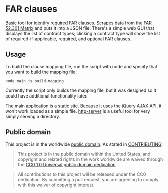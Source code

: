 # FAR clauses

Basic tool for identify required FAR clauses.  Scrapes data from the [FAR
52.301 Matrix](https://www.acquisition.gov/far/current/html/52_301Matrix.html)
and puts it into a JSON file.  There's a simple web GUI that displays the list
of contract types; clicking a contract type will show the list of
required-if-applicable, required, and optional FAR clauses.

## Usage

To build the clause mapping file, run the script with node and specify that
you want to build the mapping file:

```
node main.js build-mapping
```

Currently the script only builds the mapping file, but it was designed so
it could have additional functionality later.

The main application is a static site.  Because it uses the jQuery AJAX
API, it won't work loaded as a simple file.  [http-server](https://www.google.com/url?sa=t&rct=j&q=&esrc=s&source=web&cd=3&cad=rja&uact=8&ved=0ahUKEwi_nJKGzdHQAhUm5YMKHZdaA7gQFgguMAI&url=https%3A%2F%2Fwww.npmjs.com%2Fpackage%2Fhttp-server&usg=AFQjCNE6WK097SaQwBrGc_aERDwX_XOMeQ)
is a useful tool for very simply serving a directory.

## Public domain

This project is in the worldwide [public domain](LICENSE.md).   As stated in [CONTRIBUTING](CONTRIBUTING.md):

> This project is in the public domain within   the United States, and
copyright and related rights in the work worldwide are waived through
the [CC0 1.0 Universal public domain dedication](https://creativecommons.org/publicdomain/zero/1.0/).

> All contributions to this project will be released under the CC0
dedication. By submitting a   pull request, you are agreeing to comply
with this waiver of copyright interest.
